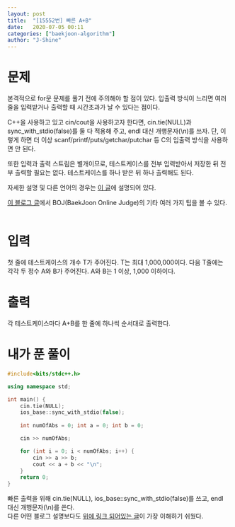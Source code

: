 ```yaml
---
layout: post
title:  "[15552번] 빠른 A+B"
date:   2020-07-05 00:11
categories: ["baekjoon-algorithm"]
author: "J-Shine"
---
```


# 문제

본격적으로 for문 문제를 풀기 전에 주의해야 할 점이 있다. 입출력 방식이 느리면 여러 줄을 입력받거나 출력할 때 시간초과가 날 수 있다는 점이다.<br>

C++을 사용하고 있고 cin/cout을 사용하고자 한다면, cin.tie(NULL)과 sync_with_stdio(false)를 둘 다 적용해 주고, endl 대신 개행문자(\n)를 쓰자. 단, 이렇게 하면 더 이상 scanf/printf/puts/getchar/putchar 등 C의 입출력 방식을 사용하면 안 된다.<br>

또한 입력과 출력 스트림은 별개이므로, 테스트케이스를 전부 입력받아서 저장한 뒤 전부 출력할 필요는 없다. 테스트케이스를 하나 받은 뒤 하나 출력해도 된다.<br>

자세한 설명 및 다른 언어의 경우는 [이 글](https://www.acmicpc.net/board/view/22716)에 설명되어 있다.<br>

[이 블로그 글](https://www.acmicpc.net/blog/view/55)에서 BOJ(BaekJoon Online Judge)의 기타 여러 가지 팁을 볼 수 있다.<br><br>

# 입력

첫 줄에 테스트케이스의 개수 T가 주어진다. T는 최대 1,000,000이다. 다음 T줄에는 각각 두 정수 A와 B가 주어진다. A와 B는 1 이상, 1,000 이하이다.<br>

# 출력

각 테스트케이스마다 A+B를 한 줄에 하나씩 순서대로 출력한다.<br>

# 내가 푼 풀이

```c++
#include<bits/stdc++.h>

using namespace std;

int main() {
	cin.tie(NULL);
	ios_base::sync_with_stdio(false);
	
	int numOfAbs = 0; int a = 0; int b = 0;

	cin >> numOfAbs;

	for (int i = 0; i < numOfAbs; i++) {
		cin >> a >> b;
		cout << a + b << "\n";
	}
	return 0;
}
```
빠른 출력을 위해 cin.tie(NULL), ios_base::sync_with_stdio(false)를 쓰고, endl 대신 개행문자(\n)를 쓴다.<br>
다른 어떤 블로그 설명보다도 [위에 링크 되어있는 글](https://www.acmicpc.net/board/view/22716)이 가장 이해하기 쉬웠다.<br>

